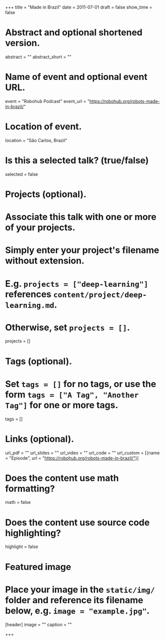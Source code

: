 +++
title = "Made in Brazil"
date = 2011-07-01
draft = false
show_time = false

# Abstract and optional shortened version.
abstract = ""
abstract_short = ""

# Name of event and optional event URL.
event = "Robohub Podcast"
event_url = "https://robohub.org/robots-made-in-brazil/"

# Location of event.
location = "São Carlos, Brazil"

# Is this a selected talk? (true/false)
selected = false

# Projects (optional).
#   Associate this talk with one or more of your projects.
#   Simply enter your project's filename without extension.
#   E.g. `projects = ["deep-learning"]` references `content/project/deep-learning.md`.
#   Otherwise, set `projects = []`.
projects = []

# Tags (optional).
#   Set `tags = []` for no tags, or use the form `tags = ["A Tag", "Another Tag"]` for one or more tags.
tags = []

# Links (optional).
url_pdf = ""
url_slides = ""
url_video = ""
url_code = ""
url_custom = [{name = "Episode", url = "https://robohub.org/robots-made-in-brazil/"}]

# Does the content use math formatting?
math = false

# Does the content use source code highlighting?
highlight = false

# Featured image
# Place your image in the `static/img/` folder and reference its filename below, e.g. `image = "example.jpg"`.
[header]
image = ""
caption = ""

+++

